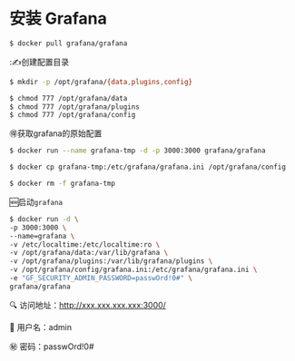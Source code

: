 # 安装 Grafana

```bash
$ docker pull grafana/grafana
```


:✍️创建配置目录

```bash
$ mkdir -p /opt/grafana/{data,plugins,config}

$ chmod 777 /opt/grafana/data
$ chmod 777 /opt/grafana/plugins
$ chmod 777 /opt/grafana/config
```


:ideograph_advantage:获取grafana的原始配置

```bash
$ docker run --name grafana-tmp -d -p 3000:3000 grafana/grafana

$ docker cp grafana-tmp:/etc/grafana/grafana.ini /opt/grafana/config

$ docker rm -f grafana-tmp
```



:new:启动`grafana`

```bash
$ docker run -d \
-p 3000:3000 \
--name=grafana \
-v /etc/localtime:/etc/localtime:ro \
-v /opt/grafana/data:/var/lib/grafana \
-v /opt/grafana/plugins:/var/lib/grafana/plugins \
-v /opt/grafana/config/grafana.ini:/etc/grafana/grafana.ini \
-e "GF_SECURITY_ADMIN_PASSWORD=passwOrd!0#" \
grafana/grafana
```

:mag: 访问地址：http://xxx.xxx.xxx.xxx:3000/

:bust_in_silhouette: 用户名：admin

:secret: 密码：passwOrd!0#

